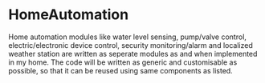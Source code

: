 # HomeAutomation
Home automation modules like water level sensing, pump/valve control, electric/electronic device control, security monitoring/alarm and localized weather station are written as seperate modules as and when implemented in my home. The code will be written as generic and customisable as possible, so that it can be reused using same components as listed. 
